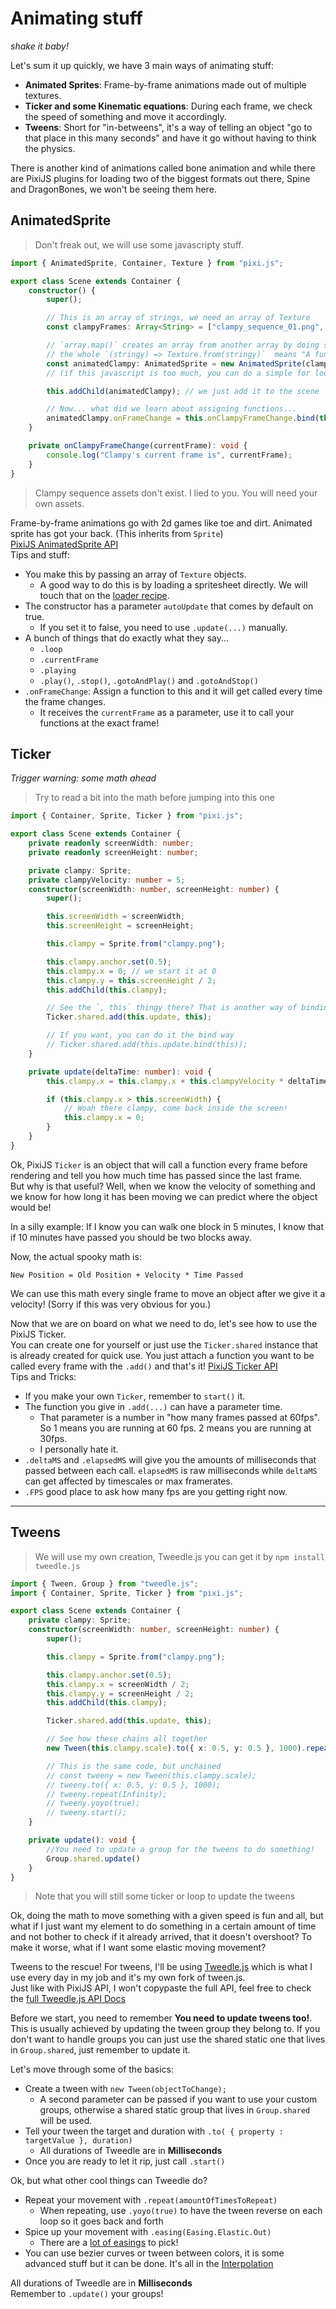 # Animating stuff
_shake it baby!_

Let's sum it up quickly, we have 3 main ways of animating stuff:

* **Animated Sprites**: Frame-by-frame animations made out of multiple textures.
* **Ticker and some Kinematic equations**: During each frame, we check the speed of something and move it accordingly.
* **Tweens**: Short for "in-betweens", it's a way of telling an object "go to that place in this many seconds" and have it go without having to think the physics.

There is another kind of animations called bone animation and while there are PixiJS plugins for loading two of the biggest formats out there, Spine and DragonBones, we won't be seeing them here.

## AnimatedSprite

> Don't freak out, we will use some javascripty stuff.

```ts
import { AnimatedSprite, Container, Texture } from "pixi.js";

export class Scene extends Container {
    constructor() {
        super();

        // This is an array of strings, we need an array of Texture
        const clampyFrames: Array<String> = ["clampy_sequence_01.png", "clampy_sequence_02.png", "clampy_sequence_03.png", "clampy_sequence_04.png"];

        // `array.map()` creates an array from another array by doing something to each element.
        // the whole `(stringy) => Texture.from(stringy)`  means "A function that takes a string and returns a Texture.from(that String)"
        const animatedClampy: AnimatedSprite = new AnimatedSprite(clampyFrames.map((stringy) => Texture.from(stringy)));
        // (if this javascript is too much, you can do a simple for loop and create a new array with Texture.from())

        this.addChild(animatedClampy); // we just add it to the scene

        // Now... what did we learn about assigning functions...
        animatedClampy.onFrameChange = this.onClampyFrameChange.bind(this);
    }

    private onClampyFrameChange(currentFrame): void {
        console.log("Clampy's current frame is", currentFrame);
    }
}
```

> Clampy sequence assets don't exist. I lied to you. You will need your own assets.

Frame-by-frame animations go with 2d games like toe and dirt. Animated sprite has got your back. (This inherits from `Sprite`)  
[PixiJS AnimatedSprite API](https://pixijs.download/dev/docs/PIXI.AnimatedSprite.html)  
Tips and stuff:

* You make this by passing an array of `Texture` objects.
  * A good way to do this is by loading a spritesheet directly. We will touch that on the [loader recipe](todo).
* The constructor has a parameter `autoUpdate` that comes by default on true.
  * If you set it to false, you need to use `.update(...)` manually.
* A bunch of things that do exactly what they say...
  * `.loop`
  * `.currentFrame`
  * `.playing`
  * `.play()`, `.stop()`, `.gotoAndPlay()` and `.gotoAndStop()`
* `.onFrameChange`: Assign a function to this and it will get called every time the frame changes.
  * It receives the `currentFrame` as a parameter, use it to call your functions at the exact frame!

## Ticker
_Trigger warning: some math ahead_

> Try to read a bit into the math before jumping into this one

```ts
import { Container, Sprite, Ticker } from "pixi.js";

export class Scene extends Container {
    private readonly screenWidth: number;
    private readonly screenHeight: number;

    private clampy: Sprite;
    private clampyVelocity: number = 5;
    constructor(screenWidth: number, screenHeight: number) {
        super();

        this.screenWidth = screenWidth;
        this.screenHeight = screenHeight;

        this.clampy = Sprite.from("clampy.png");

        this.clampy.anchor.set(0.5);
        this.clampy.x = 0; // we start it at 0
        this.clampy.y = this.screenHeight / 2;
        this.addChild(this.clampy);

        // See the `, this` thingy there? That is another way of binding the context!
        Ticker.shared.add(this.update, this);

        // If you want, you can do it the bind way
        // Ticker.shared.add(this.update.bind(this)); 
    }

    private update(deltaTime: number): void {
        this.clampy.x = this.clampy.x + this.clampyVelocity * deltaTime;

        if (this.clampy.x > this.screenWidth) {
            // Woah there clampy, come back inside the screen!
            this.clampy.x = 0;
        }
    }
}
```

Ok, PixiJS `Ticker` is an object that will call a function every frame before rendering and tell you how much time has passed since the last frame.  
But why is that useful? Well, when we know the velocity of something and we know for how long it has been moving we can predict where the object would be!  

In a silly example: If I know you can walk one block in 5 minutes, I know that if 10 minutes have passed you should be two blocks away.

Now, the actual spooky math is:

`New Position = Old Position + Velocity * Time Passed`

We can use this math every single frame to move an object after we give it a velocity! (Sorry if this was very obvious for you.)

Now that we are on board on what we need to do, let's see how to use the PixiJS Ticker.  
You can create one for yourself or just use the `Ticker.shared` instance that is already created for quick use. You just attach a function you want to be called every frame with the `.add()` and that's it!
[PixiJS Ticker API](https://pixijs.download/dev/docs/PIXI.Ticker_.html)  
Tips and Tricks:

* If you make your own `Ticker`, remember to `start()` it.
* The function you give in `.add(...)` can have a parameter time.
  * That parameter is a number in "how many frames passed at 60fps". So 1 means you are running at 60 fps. 2 means you are running at 30fps.
  * I personally hate it.
* `.deltaMS` and `.elapsedMS` will give you the amounts of milliseconds that passed between each call. `elapsedMS` is raw milliseconds while `deltaMS` can get affected by timescales or max framerates.
* `.FPS` good place to ask how many fps are you getting right now.

---

## Tweens

> We will use my own creation, Tweedle.js you can get it by `npm install tweedle.js`

```ts
import { Tween, Group } from "tweedle.js";
import { Container, Sprite, Ticker } from "pixi.js";

export class Scene extends Container {
    private clampy: Sprite;
    constructor(screenWidth: number, screenHeight: number) {
        super();

        this.clampy = Sprite.from("clampy.png");

        this.clampy.anchor.set(0.5);
        this.clampy.x = screenWidth / 2;
        this.clampy.y = screenHeight / 2;
        this.addChild(this.clampy);

        Ticker.shared.add(this.update, this);

        // See how these chains all together
        new Tween(this.clampy.scale).to({ x: 0.5, y: 0.5 }, 1000).repeat(Infinity).yoyo(true).start();

        // This is the same code, but unchained
        // const tweeny = new Tween(this.clampy.scale);
        // tweeny.to({ x: 0.5, y: 0.5 }, 1000);
        // tweeny.repeat(Infinity);
        // tweeny.yoyo(true);
        // tweeny.start();
    }

    private update(): void {
        //You need to update a group for the tweens to do something!
        Group.shared.update()
    }
}
```

> Note that you will still some ticker or loop to update the tweens

Ok, doing the math to move something with a given speed is fun and all, but what if I just want my element to do something in a certain amount of time and not bother to check if it already arrived, that it doesn't overshoot? To make it worse, what if I want some elastic moving movement?  

Tweens to the rescue! For tweens, I'll be using [Tweedle.js](https://github.com/miltoncandelero/tweedle.js) which is what I use every day in my job and it's my own fork of tween.js.  
Just like with PixiJS API, I won't copypaste the full API, feel free to check the [full Tweedle.js API Docs](https://miltoncandelero.github.io/tweedle.js/)  

Before we start, you need to remember **You need to update tweens too!**. This is usually achieved by updating the tween group they belong to. If you don't want to handle groups you can just use the shared static one that lives in `Group.shared`, just remember to update it.

Let's move through some of the basics:

* Create a tween with `new Tween(objectToChange);`
  * A second parameter can be passed if you want to use your custom groups, otherwise a shared static group that lives in `Group.shared` will be used.
* Tell your tween the target and duration with `.to( { property : targetValue }, duration)`
  * All durations of Tweedle are in **Milliseconds**
* Once you are ready to let it rip, just call `.start()`

Ok, but what other cool things can Tweedle do?

* Repeat your movement with `.repeat(amountOfTimesToRepeat)`
  * When repeating, use `.yoyo(true)` to have the tween reverse on each loop so it goes back and forth
* Spice up your movement with `.easing(Easing.Elastic.Out)`
  * There are a [lot of easings](https://miltoncandelero.github.io/tweedle.js/globals.html#easing) to pick!
* You can use bezier curves or tween between colors, it is some advanced stuff but it can be done. It's all in the [Interpolation](https://miltoncandelero.github.io/tweedle.js/globals.html#interpolation)

<aside class="warning">
All durations of Tweedle are in <b>Milliseconds</b>
</aside>

<aside class="warning">
Remember to <code>.update()</code> your groups!
</aside>